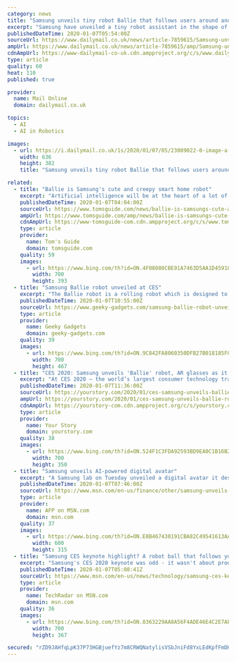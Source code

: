 ```yaml
---
category: news
title: "Samsung unveils tiny robot Ballie that follows users around and acts as their personal AI assistant"
excerpt: "Samsung have unveiled a tiny robot assistant in the shape of a ball ... Instead of calling it a virtual assistant or artificial intelligence, the company has used phrases like 'artificial human' or 'artificial intelligence being.'"
publishedDateTime: 2020-01-07T05:54:00Z
sourceUrl: https://www.dailymail.co.uk/news/article-7859615/Samsung-unveils-tiny-robot-Ballie-follows-users-acts-personal-AI-assistant.html
ampUrl: https://www.dailymail.co.uk/news/article-7859615/amp/Samsung-unveils-tiny-robot-Ballie-follows-users-acts-personal-AI-assistant.html
cdnAmpUrl: https://www-dailymail-co-uk.cdn.ampproject.org/c/s/www.dailymail.co.uk/news/article-7859615/amp/Samsung-unveils-tiny-robot-Ballie-follows-users-acts-personal-AI-assistant.html
type: article
quality: 60
heat: 110
published: true

provider:
  name: Mail Online
  domain: dailymail.co.uk

topics:
  - AI
  - AI in Robotics

images:
  - url: https://i.dailymail.co.uk/1s/2020/01/07/05/23089022-0-image-a-111_1578376235410.jpg
    width: 636
    height: 382
    title: "Samsung unveils tiny robot Ballie that follows users around and acts as their personal AI assistant"

related:
  - title: "Ballie is Samsung's cute and creepy smart home robot"
    excerpt: "Artificial intelligence will be at the heart of a lot of Ballie's functionality, though Samsung executives stressed during the keynote that it's on-device AI that Ballie won't share with others. We still have a lot of questions about just what Samsung has planned for Ballie, including what this robot will cost and when it will be available."
    publishedDateTime: 2020-01-07T04:04:00Z
    sourceUrl: https://www.tomsguide.com/news/ballie-is-samsungs-cute-and-creepy-smart-home-robot
    ampUrl: https://www.tomsguide.com/amp/news/ballie-is-samsungs-cute-and-creepy-smart-home-robot
    cdnAmpUrl: https://www-tomsguide-com.cdn.ampproject.org/c/s/www.tomsguide.com/amp/news/ballie-is-samsungs-cute-and-creepy-smart-home-robot
    type: article
    provider:
      name: Tom's Guide
      domain: tomsguide.com
    quality: 59
    images:
      - url: https://www.bing.com/th?id=ON.4F08080CBE91A7463D5AA1D45918C312
        width: 700
        height: 393
  - title: "Samsung Ballie robot unveiled at CES"
    excerpt: "The Ballie robot is a rolling robot which is designed to be helpful and reacts to you, it comes with Artificial Intelligence and has a range of functions. At the core of Samsung’s human-centered vision is personalized care, enhancing the health and well-being of consumers by satisfying their individual needs. During his opening remarks ..."
    publishedDateTime: 2020-01-07T10:55:00Z
    sourceUrl: https://www.geeky-gadgets.com/samsung-ballie-robot-unveiled-at-ces-07-01-2020/
    type: article
    provider:
      name: Geeky Gadgets
      domain: geeky-gadgets.com
    quality: 39
    images:
      - url: https://www.bing.com/th?id=ON.9C842FA8060350DFB27B018185FCF187
        width: 700
        height: 467
  - title: "CES 2020: Samsung unveils 'Ballie' robot, AR glasses as it heralds a new decade it calls the ‘Age of Experience’"
    excerpt: "At CES 2020 – the world’s largest consumer technology trade show – Samsung unveiled the electronics giant’s latest advances in robotics, artificial intelligence (AI), 5G, edge computing, and augmented reality (AR), as it laid out its vision for a new decade it termed the “Age of Experience.” In Samsung’s keynote address at CES ..."
    publishedDateTime: 2020-01-07T11:36:00Z
    sourceUrl: https://yourstory.com/2020/01/ces-samsung-unveils-ballie-robot-ball-ar-glasses-keynote-address
    ampUrl: https://yourstory.com/2020/01/ces-samsung-unveils-ballie-robot-ball-ar-glasses-keynote-address/amp
    cdnAmpUrl: https://yourstory-com.cdn.ampproject.org/c/s/yourstory.com/2020/01/ces-samsung-unveils-ballie-robot-ball-ar-glasses-keynote-address/amp
    type: article
    provider:
      name: Your Story
      domain: yourstory.com
    quality: 38
    images:
      - url: https://www.bing.com/th?id=ON.524F1C3FDA92593BD9EA0C1B16B28030
        width: 700
        height: 350
  - title: "Samsung unveils AI-powered digital avatar"
    excerpt: "A Samsung lab on Tuesday unveiled a digital avatar it described as an AI-powered \"artificial human,\" claiming it is able to \"converse and sympathize\" like real people. The announcement at the opening of the 2020 Consumer Electronics Show in Las Vegas touted a new kind of artificial intelligence called NEON,"
    publishedDateTime: 2020-01-07T07:46:00Z
    sourceUrl: https://www.msn.com/en-us/finance/other/samsung-unveils-ai-powered-digital-avatar/ar-BBYGMUI
    type: article
    provider:
      name: AFP on MSN.com
      domain: msn.com
    quality: 37
    images:
      - url: https://www.bing.com/th?id=ON.E8B467430191CBA82C49541613AA4DBE
        width: 600
        height: 315
  - title: "Samsung CES keynote highlight? A robot ball that follows you around the house"
    excerpt: "Samsung's CES 2020 keynote was odd - it wasn't about product at all. The future of the smart home, the smart city, the smart car... that was all covered, but nothing about TVs, phones or things we're used to seeing."
    publishedDateTime: 2020-01-07T05:08:41Z
    sourceUrl: https://www.msn.com/en-us/news/technology/samsung-ces-keynote-highlight-a-robot-ball-that-follows-you-around-the-house/ar-BBYGxq7
    type: article
    provider:
      name: TechRadar on MSN.com
      domain: msn.com
    quality: 36
    images:
      - url: https://www.bing.com/th?id=ON.8363229AA8A56F4ADE46E4C2E7AE9470
        width: 700
        height: 367

secured: "rZD9JAHfqLpK37P73HGBjuefYz7m8CRWQNatylisVSbJniFd8YxLEdKpfFmDH/TtW6hiEt5SGlq86RvlKKu3YAtyuEvI33wMk/4hQRLUQ2kSyYEenlP0s3l653s7I3O6weLiwL3BJV98UoKXMUYJb9VTuE24lWfpi7XNr/Hopu1b8Ea6vXeIJgBN3zEd+KZh3ptPGeyOZ6HLN+75PCEgF4u1zPYelSq/E6wyRSNlXksA8ihuQB3D0nVicXM0iNHShJE84nsIj3phPq77909YEA==;RcnPJV40KZBp1w5k28PmDg=="
---
```


